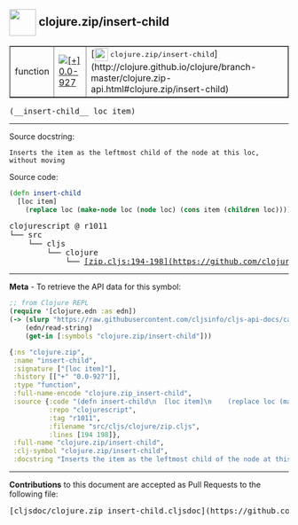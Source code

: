## <img width="48px" valign="middle" src="http://i.imgur.com/Hi20huC.png"> clojure.zip/insert-child

 <table border="1">
<tr>

<td>function</td>
<td><a href="https://github.com/cljsinfo/cljs-api-docs/tree/0.0-927"><img valign="middle" alt="[+] 0.0-927" src="https://img.shields.io/badge/+-0.0--927-lightgrey.svg"></a> </td>
<td>
[<img height="24px" valign="middle" src="http://i.imgur.com/1GjPKvB.png"> <samp>clojure.zip/insert-child</samp>](http://clojure.github.io/clojure/branch-master/clojure.zip-api.html#clojure.zip/insert-child)
</td>
</tr>
</table>

 <samp>
(__insert-child__ loc item)<br>
</samp>

---




Source docstring:

```
Inserts the item as the leftmost child of the node at this loc,
without moving
```

Source code:

```clj
(defn insert-child
  [loc item]
    (replace loc (make-node loc (node loc) (cons item (children loc)))))
```

 <pre>
clojurescript @ r1011
└── src
    └── cljs
        └── clojure
            └── <ins>[zip.cljs:194-198](https://github.com/clojure/clojurescript/blob/r1011/src/cljs/clojure/zip.cljs#L194-L198)</ins>
</pre>


---

__Meta__ - To retrieve the API data for this symbol:

```clj
;; from Clojure REPL
(require '[clojure.edn :as edn])
(-> (slurp "https://raw.githubusercontent.com/cljsinfo/cljs-api-docs/catalog/cljs-api.edn")
    (edn/read-string)
    (get-in [:symbols "clojure.zip/insert-child"]))
```

```clj
{:ns "clojure.zip",
 :name "insert-child",
 :signature ["[loc item]"],
 :history [["+" "0.0-927"]],
 :type "function",
 :full-name-encode "clojure.zip_insert-child",
 :source {:code "(defn insert-child\n  [loc item]\n    (replace loc (make-node loc (node loc) (cons item (children loc)))))",
          :repo "clojurescript",
          :tag "r1011",
          :filename "src/cljs/clojure/zip.cljs",
          :lines [194 198]},
 :full-name "clojure.zip/insert-child",
 :clj-symbol "clojure.zip/insert-child",
 :docstring "Inserts the item as the leftmost child of the node at this loc,\nwithout moving"}

```

---

__Contributions__ to this document are accepted as Pull Requests to the following file:

 <pre>
[cljsdoc/clojure.zip_insert-child.cljsdoc](https://github.com/cljsinfo/cljs-api-docs/blob/master/cljsdoc/clojure.zip_insert-child.cljsdoc)
</pre>

